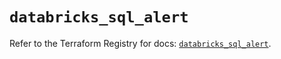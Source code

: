 # `databricks_sql_alert`

Refer to the Terraform Registry for docs: [`databricks_sql_alert`](https://registry.terraform.io/providers/databricks/databricks/1.55.0/docs/resources/sql_alert).
